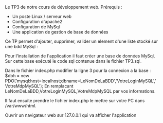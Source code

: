 Le TP3 de notre cours de développement web.
Prérequis :
- Un poste Linux / serveur web 
- Configuration d'apache2
- Configuration de MySql
- Une application de gestion de base de données

Ce TP permet d'ajouter, supprimer, valider un element d'une liste stocké sur une bdd MySql :

Pour l'installation de l'application il faut créer une base de données MySql.
Sur cette base exécuté le code sql contenue dans le fichier TP3.sql.

Dans le fichier index.php modifier la ligne 3 pour la connexion a la base :
$dbh = new PDO('mysql:host=localhost;dbname=LeNomDeLaBDD','VotreLoginMySQL','VotreMdpMySQL');
En remplacant LeNomDeLaBDD,VotreLoginMySQL,VotreMdpMySQL par vos informations.

Il faut ensuite prendre le fichier index.php le mettre sur votre PC dans /var/www/html.

Ouvrir un navigateur web sur 127.0.0.1 qui va afficher l'application

